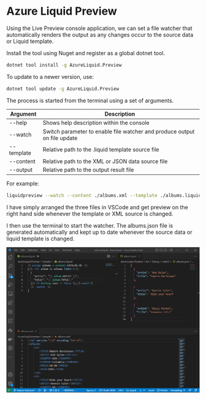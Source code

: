 ﻿# Azure Liquid Preview

Using the Live Preview console application, we can set a file watcher that automatically renders the output as any
changes occur to the source data or Liquid template.

Install the tool using Nuget and register as a global dotnet tool.

```bash
dotnet tool install -g AzureLiquid.Preview
```

To update to a newer version, use:

```bash
dotnet tool update -g AzureLiquid.Preview
```

The process is started from the terminal using a set of arguments.

| Argument   | Description                                                               |
|------------|---------------------------------------------------------------------------|
| --help     | Shows help description within the console                                 |
| --watch    | Switch parameter to enable file watcher and produce output on file update |
| --template | Relative path to the .liquid template source file                         |
| --content  | Relative path to the XML or JSON data source file                         |
| --output   | Relative path to the output result file                                   |

For example:

```bash
liquidpreview --watch --content ./albums.xml --template ./albums.liquid --output ./albums.json
```

I have simply arranged the three files in VSCode and get preview on the right hand side whenever the template or XML
source is changed.

I then use the terminal to start the watcher. The albums.json file is generated automatically and kept up to date
whenever the source data or liquid template is changed.

![VSCode preview](https://raw.githubusercontent.com/lekman/AzureLiquid/main/Documentation/live-preview-console-vscode.png)